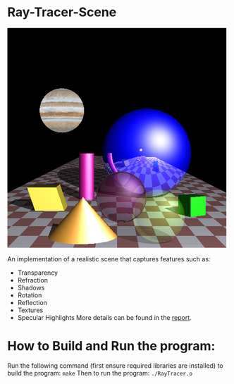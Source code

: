 # Ray-Tracer-Scene


![scene](/images/raytracer.png) 


An implementation of a realistic scene that captures features such as:
- Transparency
- Refraction
- Shadows 
- Rotation 
- Reflection
- Textures 
- Specular Highlights </a>
More details can be found in the [report](docs/report.pdf).

# How to Build and Run the program:
Run the following command (first ensure required libraries are installed)
to build the program:
```make```
Then to run the program:
```./RayTracer.o```



